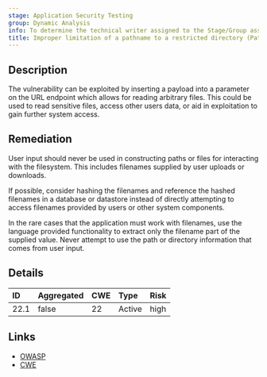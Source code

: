 ```yaml
---
stage: Application Security Testing
group: Dynamic Analysis
info: To determine the technical writer assigned to the Stage/Group associated with this page, see https://handbook.gitlab.com/handbook/product/ux/technical-writing/#assignments
title: Improper limitation of a pathname to a restricted directory (Path traversal)
---
```


## Description

The vulnerability can be exploited by inserting a payload into a
parameter on the URL endpoint which allows for reading arbitrary files.
This could be used to read sensitive files, access other users data, or aid in
exploitation to gain further system access.

## Remediation

User input should never be used in constructing paths or files for interacting
with the filesystem. This includes filenames supplied by user uploads or downloads.

If possible, consider hashing the filenames and reference the hashed filenames in
a database or datastore instead of directly attempting to access filenames provided
by users or other system components.

In the rare cases that the application must work with filenames, use the language
provided functionality to extract only the filename part of the supplied value.
Never attempt to use the path or directory information that comes from user input.

## Details

| ID | Aggregated | CWE | Type | Risk |
|:---|:-----------|:----|:-----|:-----|
| 22.1 | false | 22 | Active | high |

## Links

- [OWASP](https://owasp.org/www-community/attacks/Path_Traversal)
- [CWE](https://cwe.mitre.org/data/definitions/22.html)
